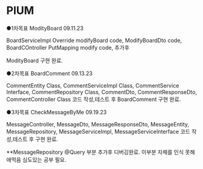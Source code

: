 # PIUM
●1차목표 ModityBoard 09.11.23

BoardServiceImpl Override modifyBoard code,
ModifyBoardDto code,
BoardCOntroller PutMapping modify code,
추가후

ModityBoard 구현 완료.

●2차목표 BoardComment 09.13.23

CommentEntity Class,
CommentServiceImpl Class,
CommentService Interface,
CommentRepository Class,
CommentDto,
CommentResponseDto,
CommentController Class
코드 작성,테스트 후
BoardComment 구현 완료.

●3차목표 CheckMessageByMe 09.19.23

MessageController,
MessageDto,
MessageResponseDto,
MessageEntity,
MessageRepository,
MessageServiceImpl,
MessageServiceInterface
코드 작성,테스트 후 
구현 완료.

**MessageRepository @Query 부분 추가후 디버깅완료. 이부분 자체를 인식 못해 애먹음 심도있는 공부 필요.




